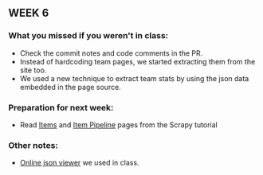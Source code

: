 ## WEEK 6

### What you missed if you weren't in class:

* Check the commit notes and code comments in the PR. 
* Instead of hardcoding team pages, we started extracting them from the site too.
* We used a new technique to extract team stats by using the json data embedded in the page source.

### Preparation for next week:

* Read [Items](https://docs.scrapy.org/en/latest/topics/items.html) and [Item Pipeline](https://docs.scrapy.org/en/latest/topics/item-pipeline.html) pages from the Scrapy tutorial

### Other notes:

* [Online json viewer](https://codebeautify.org/jsonviewer#) we used in class.


